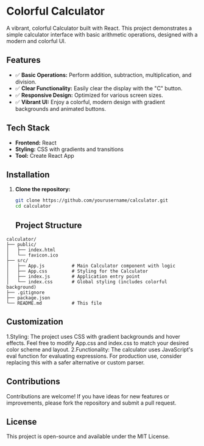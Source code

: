 # Colorful Calculator

A vibrant, colorful Calculator built with React. This project demonstrates a simple calculator interface with basic arithmetic operations, designed with a modern and colorful UI.

## Features

- ✅ **Basic Operations:** Perform addition, subtraction, multiplication, and division.
- ✅ **Clear Functionality:** Easily clear the display with the "C" button.
- ✅ **Responsive Design:** Optimized for various screen sizes.
- ✅ **Vibrant UI:** Enjoy a colorful, modern design with gradient backgrounds and animated buttons.

## Tech Stack

- **Frontend:** React
- **Styling:** CSS with gradients and transitions
- **Tool:** Create React App

## Installation

1. **Clone the repository:**
   ```sh
   git clone https://github.com/yourusername/calculator.git
   cd calculator
      ```
   ## Project Structure
```
calculator/
├── public/
│   ├── index.html
│   └── favicon.ico
├── src/
│   ├── App.js          # Main Calculator component with logic
│   ├── App.css         # Styling for the Calculator
│   ├── index.js        # Application entry point
│   └── index.css       # Global styling (includes colorful background)
├── .gitignore
├── package.json
└── README.md           # This file
```
## Customization

1.Styling:
  The project uses CSS with gradient backgrounds and hover effects. Feel free to modify App.css and index.css to match your desired color scheme and layout.
2.Functionality:
  The calculator uses JavaScript's eval function for evaluating expressions. For production use, consider replacing this with a safer alternative or custom parser.

## Contributions
Contributions are welcome! If you have ideas for new features or improvements, please fork the repository and submit a pull request.

## License
This project is open-source and available under the MIT License.



